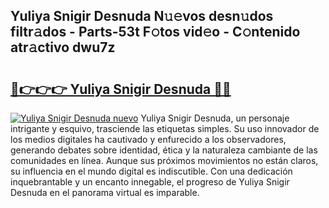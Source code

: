 ## Yuliya Snigir Desnuda N𝚞𝚎vos desn𝚞dos filtr𝚊dos - Parts-53t F𝚘tos vid𝚎o - C𝚘ntenido atr𝚊ctivo dwu7z

# <h2><a href="http://mbcnbg.tromn.icu/?c=Yuliya+Snigir+Desnuda">🔗👉👉👉 Yuliya Snigir Desnuda 🔗🔗</a></h2>

[![Yuliya Snigir Desnuda nuevo](https://i.imgur.com/pEAQMta.gif)](http://mbcnbg.tromn.icu/?c=Yuliya+Snigir+Desnuda)
Yuliya Snigir Desnuda, un personaje intrigante y esquivo, trasciende las etiquetas simples. Su uso innovador de los medios digitales ha cautivado y enfurecido a los observadores, generando debates sobre identidad, ética y la naturaleza cambiante de las comunidades en línea. Aunque sus próximos movimientos no están claros, su influencia en el mundo digital es indiscutible. Con una dedicación inquebrantable y un encanto innegable, el progreso de Yuliya Snigir Desnuda en el panorama virtual es imparable.
